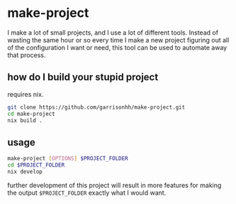 # make-project

I make a lot of small projects, and I use a lot of different tools. Instead of wasting the same hour or so every time I make a new project figuring out all of the configuration I want or need, this tool can be used to automate away that process.

## how do I build your stupid project

requires nix.

```bash
git clone https://github.com/garrisonhh/make-project.git
cd make-project
nix build .
```

## usage

```bash
make-project [OPTIONS] $PROJECT_FOLDER
cd $PROJECT_FOLDER
nix develop
```

further development of this project will result in more features for making the output `$PROJECT_FOLDER` exactly what I would want.
